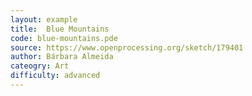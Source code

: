 ```yaml
---
layout: example
title:  Blue Mountains
code: blue-mountains.pde
source: https://www.openprocessing.org/sketch/179401
author: Bárbara Almeida	
cateogry: Art
difficulty: advanced
---
```


